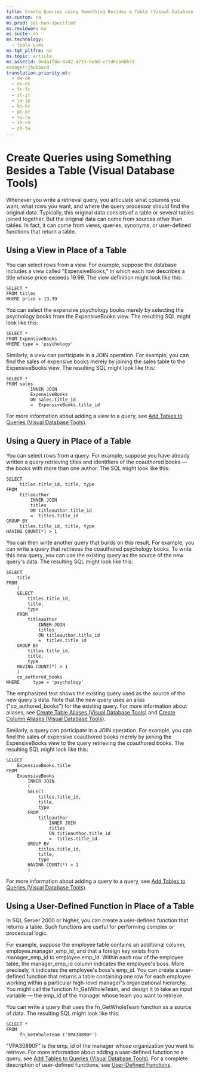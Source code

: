 ```yaml
---
title: Create Queries using Something Besides a Table (Visual Database Tools)
ms.custom: na
ms.prod: sql-non-specified
ms.reviewer: na
ms.suite: na
ms.technology: 
  - tools-ssms
ms.tgt_pltfrm: na
ms.topic: article
ms.assetid: 8e4a1f0a-8a42-4733-be8d-e21d6dbddb33
manager:jhubbard
translation.priority.mt: 
  - de-de
  - es-es
  - fr-fr
  - it-it
  - ja-jp
  - ko-kr
  - pt-br
  - ru-ru
  - zh-cn
  - zh-tw
---
```

# Create Queries using Something Besides a Table (Visual Database Tools)
Whenever you write a retrieval query, you articulate what columns you want, what rows you want, and where the query processor should find the original data. Typically, this original data consists of a table or several tables joined together. But the original data can come from sources other than tables. In fact, it can come from views, queries, synonyms, or user\-defined functions that return a table.  
  
## Using a View in Place of a Table  
You can select rows from a view. For example, suppose the database includes a view called "ExpensiveBooks," in which each row describes a title whose price exceeds 19.99. The view definition might look like this:  
  
```  
SELECT *  
FROM titles  
WHERE price > 19.99  
```  
  
You can select the expensive psychology books merely by selecting the psychology books from the ExpensiveBooks view. The resulting SQL might look like this:  
  
```  
SELECT *  
FROM ExpensiveBooks  
WHERE type = 'psychology'  
```  
  
Similarly, a view can participate in a JOIN operation. For example, you can find the sales of expensive books merely by joining the sales table to the ExpensiveBooks view. The resulting SQL might look like this:  
  
```  
SELECT *  
FROM sales   
         INNER JOIN   
         ExpensiveBooks   
         ON sales.title_id   
         =  ExpensiveBooks.title_id  
```  
  
For more information about adding a view to a query, see [Add Tables to Queries &#40;Visual Database Tools&#41;](../content/Add-Tables-to-Queries--Visual-Database-Tools-.md).  
  
## Using a Query in Place of a Table  
You can select rows from a query. For example, suppose you have already written a query retrieving titles and identifiers of the coauthored books — the books with more than one author. The SQL might look like this:  
  
```  
SELECT   
     titles.title_id, title, type  
FROM   
     titleauthor   
         INNER JOIN  
         titles   
         ON titleauthor.title_id   
         =  titles.title_id   
GROUP BY   
     titles.title_id, title, type  
HAVING COUNT(*) > 1  
```  
  
You can then write another query that builds on this result. For example, you can write a query that retrieves the coauthored psychology books. To write this new query, you can use the existing query as the source of the new query's data. The resulting SQL might look like this:  
  
```  
SELECT   
    title  
FROM   
    (  
    SELECT   
        titles.title_id,   
        title,   
        type  
    FROM   
        titleauthor   
            INNER JOIN  
            titles   
            ON titleauthor.title_id   
            =  titles.title_id   
    GROUP BY   
        titles.title_id,   
        title,   
        type  
    HAVING COUNT(*) > 1  
    )   
    co_authored_books  
WHERE     type = 'psychology'  
```  
  
The emphasized text shows the existing query used as the source of the new query's data. Note that the new query uses an alias ("co\_authored\_books") for the existing query. For more information about aliases, see [Create Table Aliases &#40;Visual Database Tools&#41;](../content/Create-Table-Aliases--Visual-Database-Tools-.md) and [Create Column Aliases &#40;Visual Database Tools&#41;](../content/Create-Column-Aliases--Visual-Database-Tools-.md).  
  
Similarly, a query can participate in a JOIN operation. For example, you can find the sales of expensive coauthored books merely by joining the ExpensiveBooks view to the query retrieving the coauthored books. The resulting SQL might look like this:  
  
```  
SELECT   
    ExpensiveBooks.title  
FROM   
    ExpensiveBooks   
        INNER JOIN  
        (  
        SELECT   
            titles.title_id,   
            title,   
            type  
        FROM   
            titleauthor   
                INNER JOIN  
                titles   
                ON titleauthor.title_id   
                =  titles.title_id   
        GROUP BY   
            titles.title_id,   
            title,   
            type  
        HAVING COUNT(*) > 1  
        )  
```  
  
For more information about adding a query to a query, see [Add Tables to Queries &#40;Visual Database Tools&#41;](../content/Add-Tables-to-Queries--Visual-Database-Tools-.md).  
  
## Using a User\-Defined Function in Place of a Table  
In SQL Server 2000 or higher, you can create a user\-defined function that returns a table. Such functions are useful for performing complex or procedural logic.  
  
For example, suppose the employee table contains an additional column, employee.manager\_emp\_id, and that a foreign key exists from manager\_emp\_id to employee.emp\_id. Within each row of the employee table, the manager\_emp\_id column indicates the employee's boss. More precisely, it indicates the employee's boss's emp\_id. You can create a user\-defined function that returns a table containing one row for each employee working within a particular high\-level manager's organizational hierarchy. You might call the function fn\_GetWholeTeam, and design it to take an input variable — the emp\_id of the manager whose team you want to retrieve.  
  
You can write a query that uses the fn\_GetWholeTeam function as a source of data. The resulting SQL might look like this:  
  
```  
SELECT *   
FROM   
     fn_GetWholeTeam ('VPA30890F')  
```  
  
"VPA30890F" is the emp\_id of the manager whose organization you want to retrieve. For more information about adding a user\-defined function to a query, see [Add Tables to Queries &#40;Visual Database Tools&#41;](../content/Add-Tables-to-Queries--Visual-Database-Tools-.md). For a complete description of user\-defined functions, see [User-Defined Functions](assetId:///d7ddafab-f5a6-44b0-81d5-ba96425aada4).  
  
